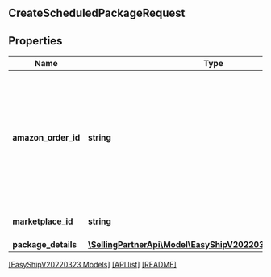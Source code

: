 ## CreateScheduledPackageRequest

## Properties

Name | Type | Description | Notes
------------ | ------------- | ------------- | -------------
**amazon_order_id** | **string** | An Amazon-defined order identifier. Identifies the order that the seller wants to deliver using Amazon Easy Ship. |
**marketplace_id** | **string** | A string of up to 255 characters. |
**package_details** | [**\SellingPartnerApi\Model\EasyShipV20220323\PackageDetails**](PackageDetails.md) |  |

[[EasyShipV20220323 Models]](../) [[API list]](../../Api) [[README]](../../../README.md)
